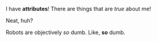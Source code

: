 I have **attributes**! There are things that are _true_ about me! 

Neat, huh? 

Robots are objectively _so_ dumb. Like, **so** dumb. 
